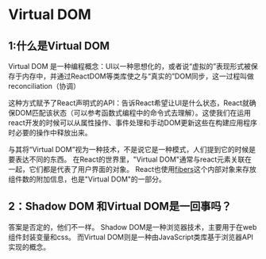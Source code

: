 # Virtual DOM

## 1:什么是Virtual DOM
Virtual DOM 是一种编程概念：UI以一种思想化的，或者说“虚拟的”表现形式被保存于内存中，并通过ReactDOM等类库使之与“真实的”DOM同步，这一过程叫做reconciliation（协调）

这种方式赋予了React声明式的API：告诉React希望让UI是什么状态，React就确保DOM匹配该状态（可以参考函数式编程中的命令式去理解）。这使我们在运用react开发的时候可以从属性操作、事件处理和手动DOM更新这些在构建应用程序时必要的操作中释放出来。

与其将“Virtual DOM”视为一种技术，不是说它是一种模式，人们提到它的时候是要表达不同的东西。
在React的世界里，"Virtual DOM"通常与react元素关联在一起，它们都是代表了用户界面的对象。
React也使用[fibers](https://github.com/acdlite/react-fiber-architecture)这个内部对象来存放组件数的附加信息，也是"Virtual DOM"的一部分。

## 2：Shadow DOM 和Virtual DOM是一回事吗？
答案是否定的，他们不一样。
Shadow DOM是一种浏览器技术，主要用于在web组件封装变量和css。
而Virtual DOM则是一种由JavaScript类库基于浏览器API实现的概念。


